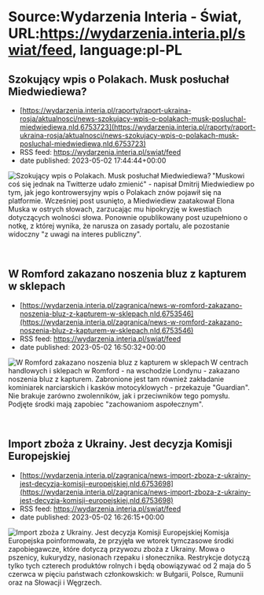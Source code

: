 # Source:Wydarzenia Interia - Świat, URL:https://wydarzenia.interia.pl/swiat/feed, language:pl-PL

## Szokujący wpis o Polakach. Musk posłuchał Miedwiediewa?
 - [https://wydarzenia.interia.pl/raporty/raport-ukraina-rosja/aktualnosci/news-szokujacy-wpis-o-polakach-musk-posluchal-miedwiediewa,nId,6753723](https://wydarzenia.interia.pl/raporty/raport-ukraina-rosja/aktualnosci/news-szokujacy-wpis-o-polakach-musk-posluchal-miedwiediewa,nId,6753723)
 - RSS feed: https://wydarzenia.interia.pl/swiat/feed
 - date published: 2023-05-02 17:44:44+00:00

<p><a href="https://wydarzenia.interia.pl/raporty/raport-ukraina-rosja/aktualnosci/news-szokujacy-wpis-o-polakach-musk-posluchal-miedwiediewa,nId,6753723"><img align="left" alt="Szokujący wpis o Polakach. Musk posłuchał Miedwiediewa?" src="https://i.iplsc.com/szokujacy-wpis-o-polakach-musk-posluchal-miedwiediewa/000H3Q6YEIDDRRJD-C321.jpg" /></a>&quot;Muskowi coś się jednak na Twitterze udało zmienić&quot; - napisał Dmitrij Miedwiediew po tym, jak jego kontrowersyjny wpis o Polakach znów pojawił się na platformie. Wcześniej post usunięto, a Miedwiediew zaatakował Elona Muska w ostrych słowach, zarzucając mu hipokryzję w kwestiach dotyczących wolności słowa. Ponownie opublikowany post uzupełniono o notkę, z której wynika, że narusza on zasady portalu, ale pozostanie widoczny &quot;z uwagi na interes publiczny&quot;.</p><br clear="all" />

## W Romford zakazano noszenia bluz z kapturem w sklepach
 - [https://wydarzenia.interia.pl/zagranica/news-w-romford-zakazano-noszenia-bluz-z-kapturem-w-sklepach,nId,6753546](https://wydarzenia.interia.pl/zagranica/news-w-romford-zakazano-noszenia-bluz-z-kapturem-w-sklepach,nId,6753546)
 - RSS feed: https://wydarzenia.interia.pl/swiat/feed
 - date published: 2023-05-02 16:50:32+00:00

<p><a href="https://wydarzenia.interia.pl/zagranica/news-w-romford-zakazano-noszenia-bluz-z-kapturem-w-sklepach,nId,6753546"><img align="left" alt="W Romford zakazano noszenia bluz z kapturem w sklepach" src="https://i.iplsc.com/w-romford-zakazano-noszenia-bluz-z-kapturem-w-sklepach/000H3Q07VFIC82KR-C321.jpg" /></a>W centrach handlowych i sklepach w Romford - na wschodzie Londynu - zakazano noszenia bluz z kapturem. Zabronione jest tam również zakładanie kominiarek narciarskich i kasków motocyklowych - przekazuje &quot;Guardian&quot;. Nie brakuje zarówno zwolenników, jak i przeciwników tego pomysłu. Podjęte środki mają zapobiec &quot;zachowaniom aspołecznym&quot;.</p><br clear="all" />

## Import zboża z Ukrainy. Jest decyzja Komisji Europejskiej
 - [https://wydarzenia.interia.pl/zagranica/news-import-zboza-z-ukrainy-jest-decyzja-komisji-europejskiej,nId,6753698](https://wydarzenia.interia.pl/zagranica/news-import-zboza-z-ukrainy-jest-decyzja-komisji-europejskiej,nId,6753698)
 - RSS feed: https://wydarzenia.interia.pl/swiat/feed
 - date published: 2023-05-02 16:26:15+00:00

<p><a href="https://wydarzenia.interia.pl/zagranica/news-import-zboza-z-ukrainy-jest-decyzja-komisji-europejskiej,nId,6753698"><img align="left" alt="Import zboża z Ukrainy. Jest decyzja Komisji Europejskiej" src="https://i.iplsc.com/import-zboza-z-ukrainy-jest-decyzja-komisji-europejskiej/000H3PZY0QRLNHJ6-C321.jpg" /></a>Komisja Europejska poinformowała, że przyjęła we wtorek tymczasowe środki zapobiegawcze, które dotyczą przywozu zboża z Ukrainy. Mowa o pszenicy, kukurydzy, nasionach rzepaku i słonecznika. Restrykcje dotyczą tylko tych czterech produktów rolnych i będą obowiązywać od 2 maja do 5 czerwca w pięciu państwach członkowskich: w Bułgarii, Polsce, Rumunii oraz na Słowacji i Węgrzech.</p><br clear="all" />

